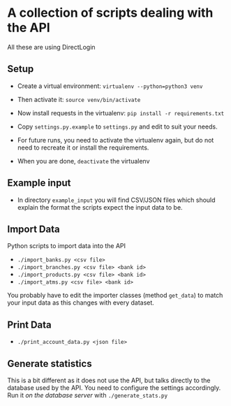 # A collection of scripts dealing with the API

All these are using DirectLogin


## Setup

- Create a virtual environment: `virtualenv --python=python3 venv`
- Then activate it: `source venv/bin/activate`
- Now install requests in the virtualenv: `pip install -r requirements.txt`
- Copy `settings.py.example` to `settings.py` and edit to suit your needs.

- For future runs, you need to activate the virtualenv again, but do not need to recreate it or install the requirements.
- When you are done, `deactivate` the virtualenv


## Example input

- In directory `example_input` you will find CSV/JSON files which should explain the format the scripts expect the input data to be.


## Import Data

Python scripts to import data into the API

- `./import_banks.py <csv file>`
- `./import_branches.py <csv file> <bank id>`
- `./import_products.py <csv file> <bank id>`
- `./import_atms.py <csv file> <bank id>`


You probably have to edit the importer classes (method `get_data`) to match your input data as this changes with every dataset.



## Print Data

- `./print_account_data.py <json file>`


## Generate statistics

This is a bit different as it does not use the API, but talks directly to the database used by the API. You need to configure the settings accordingly. Run it _on the database server_ with `./generate_stats.py`
